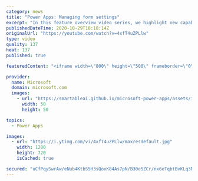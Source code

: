 ```yaml
---
category: news
title: "Power Apps: Managing form settings"
excerpt: "In this feature overview video series, we highlight new capabilities included in the latest update to Microsoft Power Apps.  Improvements to Microsoft Power Apps for managing form settings and events allow users to set various features on a form in the new modern designer.   Get the most out of Power"
publishedDateTime: 2020-10-29T18:18:14Z
originalUrl: "https://youtube.com/watch?v=4xfT4uZPLlw"
type: video
quality: 137
heat: 137
published: true

featuredContent: "<iframe width=\"800\" height=\"500\" frameborder=\"0\" src=\"https://www.youtube.com/embed/4xfT4uZPLlw\" allow=\"accelerometer; autoplay; encrypted-media; gyroscope; picture-in-picture\" allowfullscreen></iframe>"

provider:
  name: Microsoft
  domain: microsoft.com
  images:
    - url: "https://smartableai.github.io/microsoft-power-apps/assets/images/organizations/microsoft.com-50x50.jpg"
      width: 50
      height: 50

topics:
  - Power Apps

images:
  - url: "https://i.ytimg.com/vi/4xfT4uZPLlw/maxresdefault.jpg"
    width: 1280
    height: 720
    isCached: true

secured: "uCfPqySwrAw/eNub4KtbS5H3sQoxK84As7pN/B30e5ZCr/nx6eTqbtBvKLq3N7iIXLi+1H+PabnKkPeK8O0c27pJmoqjYpkbY09Dy4mMAKjjezFkHU3CoOzut9PVd3JRkeqh75fEkrLYY/FMbHyxUb7zBtCQCvdXqq4l3L62vb/pRt1LEK7ajd0NNu0ctDrLtqtTTQax3xCOfF9rqU6Fd+INbvDLO1KsyNQ/UxQvFYrtN9Gto+K3X3pRY7Vpfwx/dLlK6yiPE2INMniDJX0v77y3PiFIkm4jyCdHBk6P46/P87P6HjDDpEtYuiHDtffF4mMsg9CLdq8wDDdJSkurOANwimncoD2ETPdV9/ECnS1PGgVixloIR8h89cG2nsgI+jEBCqpIkkX3WPwiTHIXXszBoO4lDU51lcoJJtsS0lQ1fTxZ/bhGcW1ySpYlaPTK;V3Z+5miL2L5so44ARRrJfw=="
---
```


